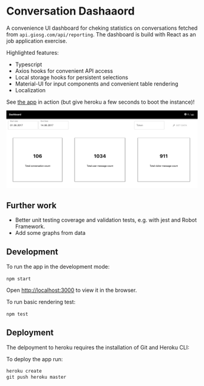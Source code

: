 # Conversation Dashaaord

A convenience UI dashboard for cheking statistics on conversations fetched from `api.giosg.com/api/reporting`. The dashboard is build with React as an job application exercise.

Highlighted features:

- Typescript
- Axios hooks for convenient API access
- Local storage hooks for persistent selections
- Material-UI for input components and convenient table rendering
- Localization

See [the app](https://mighty-stream-08551.herokuapp.com/) in action (but give heroku a few seconds to boot the instance)!

![conversation-dashboard](src/image/image.png)

## Further work

- Better unit testing coverage and validation tests, e.g. with jest and Robot Framework.
- Add some graphs from data

## Development

To run the app in the development mode:

`npm start`

Open [http://localhost:3000](http://localhost:3000) to view it in the browser.

To run basic rendering test:

`npm test`

## Deployment

The delpoyment to heroku requires the installation of Git and Heroku CLI:

To deploy the app run:

```
heroku create
git push heroku master
```
